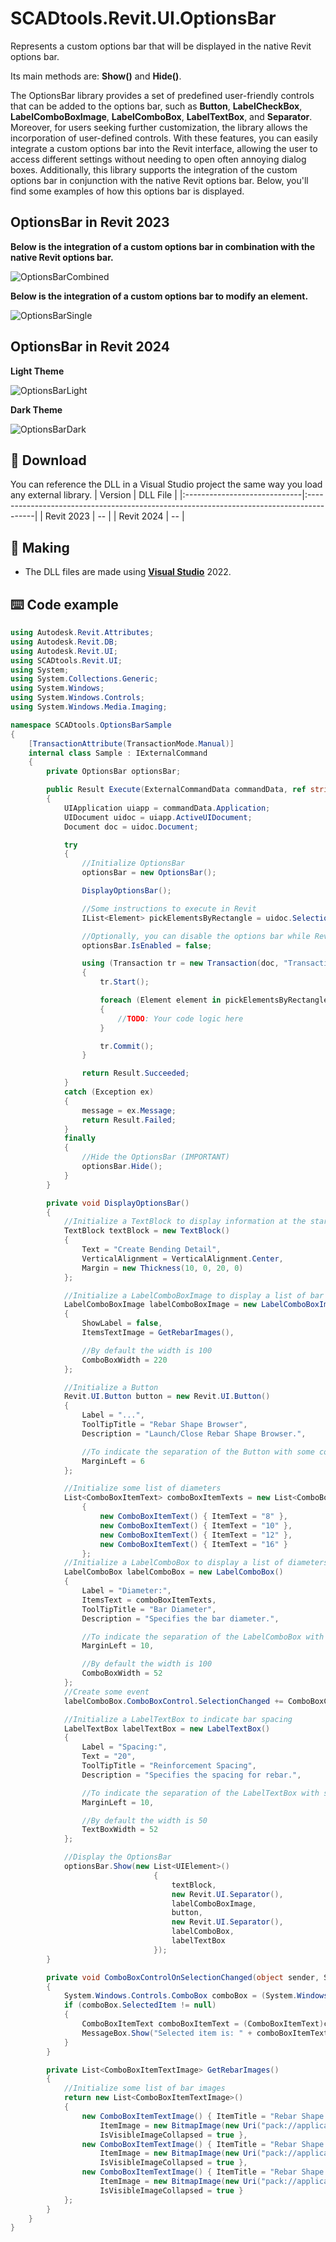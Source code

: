# SCADtools.Revit.UI.OptionsBar
Represents a custom options bar that will be displayed in the native Revit options bar.

Its main methods are: **Show()** and **Hide()**.

The OptionsBar library provides a set of predefined user-friendly controls that can be added to the options bar, such as **Button**, **LabelCheckBox**, **LabelComboBoxImage**, **LabelComboBox**, **LabelTextBox**, and **Separator**. Moreover, for users seeking further customization, the library allows the incorporation of user-defined controls. With these features, you can easily integrate a custom options bar into the Revit interface, allowing the user to access different settings without needing to open often annoying dialog boxes. Additionally, this library supports the integration of the custom options bar in conjunction with the native Revit options bar. Below, you'll find some examples of how this options bar is displayed.

## OptionsBar in Revit 2023
**Below is the integration of a custom options bar in combination with the native Revit options bar.**

![OptionsBarCombined](./rvt2023/optionsbarcombined.gif)

**Below is the integration of a custom options bar to modify an element.**

![OptionsBarSingle](./rvt2023/optionsbarsingle.gif)

## OptionsBar in Revit 2024
**Light Theme**

![OptionsBarLight](./rvt2024/optionsbarlight.gif)

**Dark Theme**

![OptionsBarDark](./rvt2024/optionsbardark.gif)

## :floppy_disk: Download
You can reference the DLL in a Visual Studio project the same way you load any external library.
| Version                      | DLL File                                                                                |
|:-----------------------------|:----------------------------------------------------------------------------------------|
| Revit 2023                   | -- |
| Revit 2024                   | -- |

## :rocket: Making
- The DLL files are made using [**Visual Studio**](https://github.com/microsoft) 2022.

## :keyboard: Code example
```c#
using Autodesk.Revit.Attributes;
using Autodesk.Revit.DB;
using Autodesk.Revit.UI;
using SCADtools.Revit.UI;
using System;
using System.Collections.Generic;
using System.Windows;
using System.Windows.Controls;
using System.Windows.Media.Imaging;

namespace SCADtools.OptionsBarSample
{
    [TransactionAttribute(TransactionMode.Manual)]
    internal class Sample : IExternalCommand
    {
        private OptionsBar optionsBar;

        public Result Execute(ExternalCommandData commandData, ref string message, ElementSet elements)
        {
            UIApplication uiapp = commandData.Application;
            UIDocument uidoc = uiapp.ActiveUIDocument;
            Document doc = uidoc.Document;

            try
            {
                //Initialize OptionsBar
                optionsBar = new OptionsBar();

                DisplayOptionsBar();

                //Some instructions to execute in Revit
                IList<Element> pickElementsByRectangle = uidoc.Selection.PickElementsByRectangle("Select elements.");

                //Optionally, you can disable the options bar while Revit is working
                optionsBar.IsEnabled = false;

                using (Transaction tr = new Transaction(doc, "Transaction name"))
                {
                    tr.Start();

                    foreach (Element element in pickElementsByRectangle)
                    {
                        //TODO: Your code logic here
                    }

                    tr.Commit();
                }

                return Result.Succeeded;
            }
            catch (Exception ex)
            {
                message = ex.Message;
                return Result.Failed;
            }
            finally
            {
                //Hide the OptionsBar (IMPORTANT)
                optionsBar.Hide();
            }
        }

        private void DisplayOptionsBar()
        {
            //Initialize a TextBlock to display information at the start of the OptionsBar
            TextBlock textBlock = new TextBlock()
            {
                Text = "Create Bending Detail",
                VerticalAlignment = VerticalAlignment.Center,
                Margin = new Thickness(10, 0, 20, 0)
            };

            //Initialize a LabelComboBoxImage to display a list of bar images
            LabelComboBoxImage labelComboBoxImage = new LabelComboBoxImage()
            {
                ShowLabel = false,
                ItemsTextImage = GetRebarImages(),

                //By default the width is 100
                ComboBoxWidth = 220
            };

            //Initialize a Button
            Revit.UI.Button button = new Revit.UI.Button()
            {
                Label = "...",
                ToolTipTitle = "Rebar Shape Browser",
                Description = "Launch/Close Rebar Shape Browser.",

                //To indicate the separation of the Button with some control that is to its left
                MarginLeft = 6
            };

            //Initialize some list of diameters
            List<ComboBoxItemText> comboBoxItemTexts = new List<ComboBoxItemText>()
                {
                    new ComboBoxItemText() { ItemText = "8" },
                    new ComboBoxItemText() { ItemText = "10" },
                    new ComboBoxItemText() { ItemText = "12" },
                    new ComboBoxItemText() { ItemText = "16" }
                };
            //Initialize a LabelComboBox to display a list of diameters
            LabelComboBox labelComboBox = new LabelComboBox()
            {
                Label = "Diameter:",
                ItemsText = comboBoxItemTexts,
                ToolTipTitle = "Bar Diameter",
                Description = "Specifies the bar diameter.",

                //To indicate the separation of the LabelComboBox with some control that is to its left
                MarginLeft = 10,

                //By default the width is 100
                ComboBoxWidth = 52
            };
            //Create some event
            labelComboBox.ComboBoxControl.SelectionChanged += ComboBoxControlOnSelectionChanged;

            //Initialize a LabelTextBox to indicate bar spacing
            LabelTextBox labelTextBox = new LabelTextBox()
            {
                Label = "Spacing:",
                Text = "20",
                ToolTipTitle = "Reinforcement Spacing",
                Description = "Specifies the spacing for rebar.",

                //To indicate the separation of the LabelTextBox with some control that is to its left
                MarginLeft = 10,

                //By default the width is 50
                TextBoxWidth = 52
            };

            //Display the OptionsBar
            optionsBar.Show(new List<UIElement>()
                                {
                                    textBlock,
                                    new Revit.UI.Separator(),
                                    labelComboBoxImage,
                                    button,
                                    new Revit.UI.Separator(),
                                    labelComboBox,
                                    labelTextBox
                                });
        }

        private void ComboBoxControlOnSelectionChanged(object sender, SelectionChangedEventArgs e)
        {
            System.Windows.Controls.ComboBox comboBox = (System.Windows.Controls.ComboBox)sender;
            if (comboBox.SelectedItem != null)
            {
                ComboBoxItemText comboBoxItemText = (ComboBoxItemText)comboBox.SelectedItem;
                MessageBox.Show("Selected item is: " + comboBoxItemText.ItemText);
            }
        }

        private List<ComboBoxItemTextImage> GetRebarImages()
        {
            //Initialize some list of bar images
            return new List<ComboBoxItemTextImage>()
            {
                new ComboBoxItemTextImage() { ItemTitle = "Rebar Shape : ", ItemText = "B1",
                    ItemImage = new BitmapImage(new Uri("pack://application:,,,/OptionsBarSample;component/Images/B1.png", UriKind.Absolute)),
                    IsVisibleImageCollapsed = true },
                new ComboBoxItemTextImage() { ItemTitle = "Rebar Shape : ", ItemText = "B2",
                    ItemImage = new BitmapImage(new Uri("pack://application:,,,/OptionsBarSample;component/Images/B2.png", UriKind.Absolute)),
                    IsVisibleImageCollapsed = true },
                new ComboBoxItemTextImage() { ItemTitle = "Rebar Shape : ", ItemText = "B3",
                    ItemImage = new BitmapImage(new Uri("pack://application:,,,/OptionsBarSample;component/Images/B3.png", UriKind.Absolute)),
                    IsVisibleImageCollapsed = true }
            };
        }
    }
}
```
